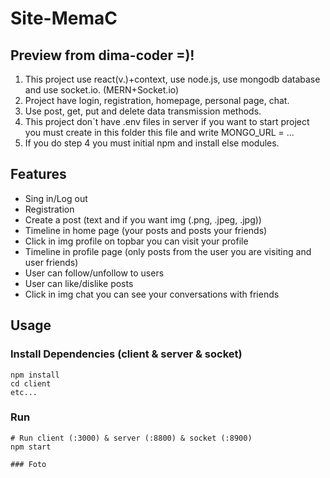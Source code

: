 # Site-MemaC
## Preview from dima-coder =)!
1. This project use react(v.)+context, use node.js, use mongodb database and use socket.io. (MERN+Socket.io)
2. Project have login, registration, homepage, personal page, chat.
3. Use post, get, put and delete data transmission methods.
4. This project don`t have .env files in server if you want to start project you must create in this folder this file
and write MONGO_URL = ...
5. If you do step 4 you must initial npm and install else modules.

## Features
- Sing in/Log out
- Registration 
- Create a post (text and if you want img (.png, .jpeg, .jpg))
- Timeline in home page (your posts and posts your friends)
- Click in img profile on topbar you can visit your profile
- Timeline in profile page (only posts from the user you are visiting and user friends)
- User can follow/unfollow to users
- User can like/dislike posts
- Click in img chat you can see your conversations with friends

## Usage

### Install Dependencies (client & server & socket)

```
npm install
cd client
etc...
```

### Run

```
# Run client (:3000) & server (:8800) & socket (:8900)
npm start

### Foto

